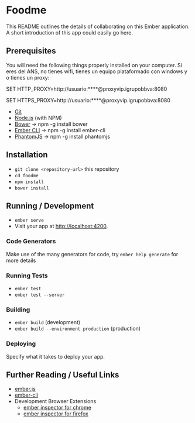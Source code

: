 # Foodme

This README outlines the details of collaborating on this Ember application.
A short introduction of this app could easily go here.

## Prerequisites

You will need the following things properly installed on your computer. 
Si eres del ANS, no tienes wifi, tienes un equipo plataformado con windows y o tienes un proxy:

SET HTTP_PROXY=http://usuario:****@proxyvip.igrupobbva:8080

SET HTTPS_PROXY=http://usuario:****@proxyvip.igrupobbva:8080

* [Git](http://git-scm.com/)
* [Node.js](http://nodejs.org/) (with NPM)
* [Bower](http://bower.io/) -> npm -g install bower
* [Ember CLI](http://ember-cli.com/) -> npm -g install ember-cli
* [PhantomJS](http://phantomjs.org/) -> npm -g install phantomjs

## Installation

* `git clone <repository-url>` this repository
* `cd foodme`
* `npm install`
* `bower install`

## Running / Development

* `ember serve`
* Visit your app at [http://localhost:4200](http://localhost:4200).

### Code Generators

Make use of the many generators for code, try `ember help generate` for more details

### Running Tests

* `ember test`
* `ember test --server`

### Building

* `ember build` (development)
* `ember build --environment production` (production)

### Deploying

Specify what it takes to deploy your app.

## Further Reading / Useful Links

* [ember.js](http://emberjs.com/)
* [ember-cli](http://ember-cli.com/)
* Development Browser Extensions
  * [ember inspector for chrome](https://chrome.google.com/webstore/detail/ember-inspector/bmdblncegkenkacieihfhpjfppoconhi)
  * [ember inspector for firefox](https://addons.mozilla.org/en-US/firefox/addon/ember-inspector/)

